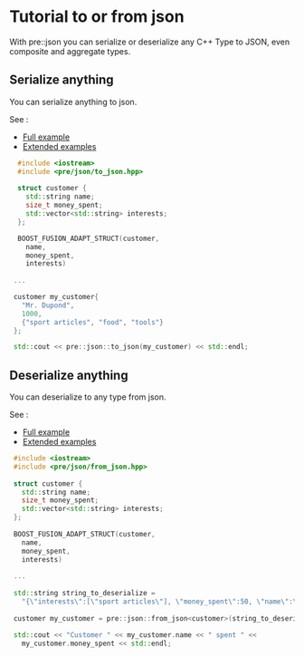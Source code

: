 Tutorial to or from json
========================
With pre::json you can serialize or deserialize any C++ Type to JSON, even composite and aggregate types.

## Serialize anything
You can serialize anything to json.

See : 

  - [Full example](../examples/to_json.cpp)
  - [Extended examples](../test/dejsonize_test.cpp)

```cpp
  #include <iostream>
  #include <pre/json/to_json.hpp> 
 
  struct customer {
    std::string name;
    size_t money_spent; 
    std::vector<std::string> interests;
  };

  BOOST_FUSION_ADAPT_STRUCT(customer,
    name,
    money_spent,
    interests)
 
 ...

 customer my_customer{
   "Mr. Dupond",
   1000,
   {"sport articles", "food", "tools"}
 };

 std::cout << pre::json::to_json(my_customer) << std::endl;
```

## Deserialize anything
You can deserialize to any type from json.

See : 

  - [Full example](../examples/from_json.cpp)
  - [Extended examples](../test/dejsonize_test.cpp)

```cpp
 #include <iostream>
 #include <pre/json/from_json.hpp> 
 
 struct customer {
   std::string name;
   size_t money_spent; 
   std::vector<std::string> interests;
 };
                                                                                           
 BOOST_FUSION_ADAPT_STRUCT(customer,
   name,
   money_spent,
   interests)
 
 ...
                                                                                           
 std::string string_to_deserialize = 
   "{\"interests\":[\"sport articles\"], \"money_spent\":50, \"name\":\"Mrs. Fraulein\"}";
                                                                                           
 customer my_customer = pre::json::from_json<customer>(string_to_deserialize);
                                                                                           
 std::cout << "Customer " << my_customer.name << " spent " <<
   my_customer.money_spent << std::endl;
                                                                                           
```
